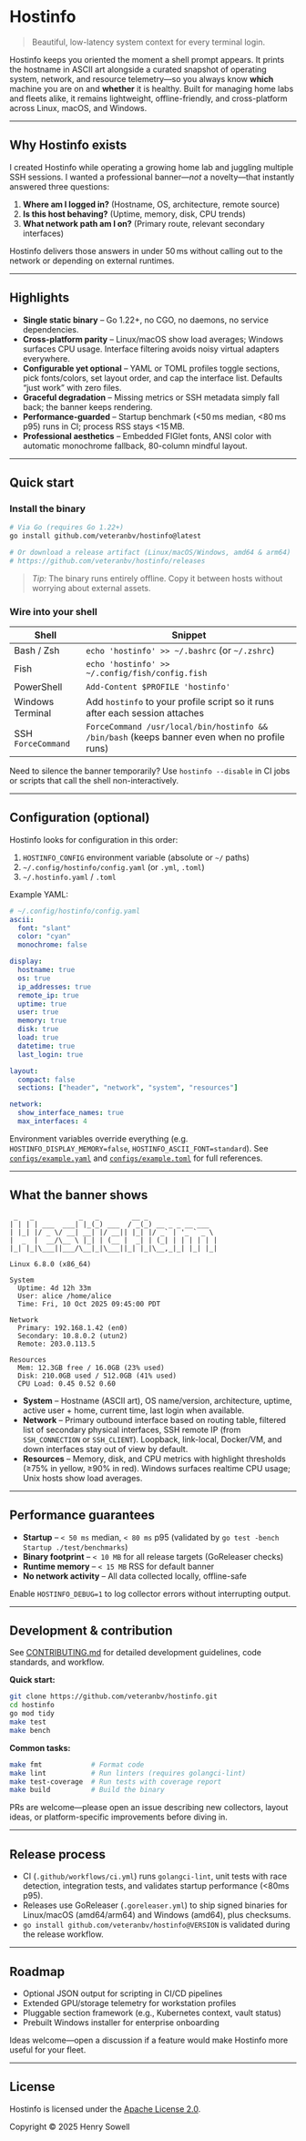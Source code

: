 # Hostinfo

> Beautiful, low-latency system context for every terminal login.

Hostinfo keeps you oriented the moment a shell prompt appears. It prints the
hostname in ASCII art alongside a curated snapshot of operating system,
network, and resource telemetry—so you always know **which** machine you are on
and **whether** it is healthy. Built for managing home labs and fleets alike, it
remains lightweight, offline-friendly, and cross-platform across Linux, macOS,
and Windows.

---

## Why Hostinfo exists

I created Hostinfo while operating a growing home lab and juggling
multiple SSH sessions. I wanted a professional banner—_not_ a novelty—that
instantly answered three questions:

1. **Where am I logged in?** (Hostname, OS, architecture, remote source)
2. **Is this host behaving?** (Uptime, memory, disk, CPU trends)
3. **What network path am I on?** (Primary route, relevant secondary interfaces)

Hostinfo delivers those answers in under 50 ms without calling out to the
network or depending on external runtimes.

---

## Highlights

- **Single static binary** – Go 1.22+, no CGO, no daemons, no service
  dependencies.
- **Cross-platform parity** – Linux/macOS show load averages; Windows surfaces
  CPU usage. Interface filtering avoids noisy virtual adapters everywhere.
- **Configurable yet optional** – YAML or TOML profiles toggle sections, pick
  fonts/colors, set layout order, and cap the interface list. Defaults “just
  work” with zero files.
- **Graceful degradation** – Missing metrics or SSH metadata simply fall back;
  the banner keeps rendering.
- **Performance-guarded** – Startup benchmark (<50 ms median, <80 ms p95) runs in
  CI; process RSS stays <15 MB.
- **Professional aesthetics** – Embedded FIGlet fonts, ANSI color with automatic
  monochrome fallback, 80-column mindful layout.

---

## Quick start

### Install the binary

```bash
# Via Go (requires Go 1.22+)
go install github.com/veteranbv/hostinfo@latest

# Or download a release artifact (Linux/macOS/Windows, amd64 & arm64)
# https://github.com/veteranbv/hostinfo/releases
```

> _Tip:_ The binary runs entirely offline. Copy it between hosts without
> worrying about external assets.

### Wire into your shell

| Shell            | Snippet                                                                                       |
|------------------|------------------------------------------------------------------------------------------------|
| Bash / Zsh       | `echo 'hostinfo' >> ~/.bashrc` (or `~/.zshrc`)                                                 |
| Fish             | `echo 'hostinfo' >> ~/.config/fish/config.fish`                                               |
| PowerShell       | `Add-Content $PROFILE 'hostinfo'`                                                             |
| Windows Terminal | Add `hostinfo` to your profile script so it runs after each session attaches                  |
| SSH `ForceCommand` | `ForceCommand /usr/local/bin/hostinfo && /bin/bash` (keeps banner even when no profile runs) |

Need to silence the banner temporarily? Use `hostinfo --disable` in CI jobs or
scripts that call the shell non-interactively.

---

## Configuration (optional)

Hostinfo looks for configuration in this order:

1. `HOSTINFO_CONFIG` environment variable (absolute or `~/` paths)
2. `~/.config/hostinfo/config.yaml` (or `.yml`, `.toml`)
3. `~/.hostinfo.yaml` / `.toml`

Example YAML:

```yaml
# ~/.config/hostinfo/config.yaml
ascii:
  font: "slant"
  color: "cyan"
  monochrome: false

display:
  hostname: true
  os: true
  ip_addresses: true
  remote_ip: true
  uptime: true
  user: true
  memory: true
  disk: true
  load: true
  datetime: true
  last_login: true

layout:
  compact: false
  sections: ["header", "network", "system", "resources"]

network:
  show_interface_names: true
  max_interfaces: 4
```

Environment variables override everything (e.g.
`HOSTINFO_DISPLAY_MEMORY=false`, `HOSTINFO_ASCII_FONT=standard`). See
[`configs/example.yaml`](configs/example.yaml) and
[`configs/example.toml`](configs/example.toml) for full references.

---

## What the banner shows

```ascii
 _   _           _   _        __ _
| | | | ___  ___| |_(_) ___  / _(_) __ _ _ __ ___
| |_| |/ _ \/ __| __| |/ __|| |_| |/ _` | '_ ` _ \
|  _  |  __/\__ \ |_| | (__ |  _| | (_| | | | | | |
|_| |_|\___||___/\__|_|\___||_| |_|\__,_|_| |_| |_|

Linux 6.8.0 (x86_64)

System
  Uptime: 4d 12h 33m
  User: alice /home/alice
  Time: Fri, 10 Oct 2025 09:45:00 PDT

Network
  Primary: 192.168.1.42 (en0)
  Secondary: 10.8.0.2 (utun2)
  Remote: 203.0.113.5

Resources
  Mem: 12.3GB free / 16.0GB (23% used)
  Disk: 210.0GB used / 512.0GB (41% used)
  CPU Load: 0.45 0.52 0.60
```

- **System** – Hostname (ASCII art), OS name/version, architecture, uptime,
  active user + home, current time, last login when available.
- **Network** – Primary outbound interface based on routing table, filtered list
  of secondary physical interfaces, SSH remote IP (from `SSH_CONNECTION` or
  `SSH_CLIENT`). Loopback, link-local, Docker/VM, and down interfaces stay out of
  view by default.
- **Resources** – Memory, disk, and CPU metrics with highlight thresholds (≥75% in
  yellow, ≥90% in red). Windows surfaces realtime CPU usage; Unix hosts show load
  averages.

---

## Performance guarantees

- **Startup** – `< 50 ms` median, `< 80 ms` p95 (validated by
  `go test -bench Startup ./test/benchmarks`)
- **Binary footprint** – `< 10 MB` for all release targets (GoReleaser checks)
- **Runtime memory** – `< 15 MB` RSS for default banner
- **No network activity** – All data collected locally, offline-safe

Enable `HOSTINFO_DEBUG=1` to log collector errors without interrupting output.

---

## Development & contribution

See [CONTRIBUTING.md](CONTRIBUTING.md) for detailed development guidelines, code standards, and workflow.

**Quick start:**

```bash
git clone https://github.com/veteranbv/hostinfo.git
cd hostinfo
go mod tidy
make test
make bench
```

**Common tasks:**

```bash
make fmt            # Format code
make lint           # Run linters (requires golangci-lint)
make test-coverage  # Run tests with coverage report
make build          # Build the binary
```

PRs are welcome—please open an issue describing new collectors, layout ideas, or
platform-specific improvements before diving in.

---

## Release process

- CI (`.github/workflows/ci.yml`) runs `golangci-lint`, unit tests with race
  detection, integration tests, and validates startup performance (<80ms p95).
- Releases use GoReleaser (`.goreleaser.yml`) to ship signed binaries for
  Linux/macOS (amd64/arm64) and Windows (amd64), plus checksums.
- `go install github.com/veteranbv/hostinfo@VERSION` is validated during the
  release workflow.

---

## Roadmap

- Optional JSON output for scripting in CI/CD pipelines
- Extended GPU/storage telemetry for workstation profiles
- Pluggable section framework (e.g., Kubernetes context, vault status)
- Prebuilt Windows installer for enterprise onboarding

Ideas welcome—open a discussion if a feature would make Hostinfo more useful for
your fleet.

---

## License

Hostinfo is licensed under the [Apache License 2.0](LICENSE).

Copyright © 2025 Henry Sowell
